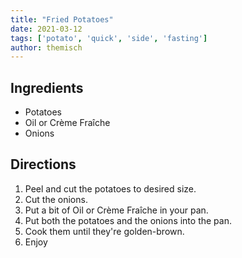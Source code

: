 ```yaml
---
title: "Fried Potatoes"
date: 2021-03-12
tags: ['potato', 'quick', 'side', 'fasting']
author: themisch
---
```


## Ingredients
- Potatoes
- Oil or Crème Fraîche
- Onions

## Directions
1. Peel and cut the potatoes to desired size.
2. Cut the onions.
3. Put a bit of Oil or Crème Fraîche in your pan.
4. Put both the potatoes and the onions into the pan.
5. Cook them until they're golden-brown.
6. Enjoy
